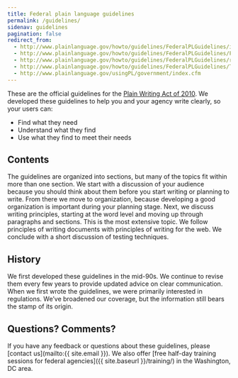 ```yaml
---
title: Federal plain language guidelines
permalink: /guidelines/
sidenav: guidelines
pagination: false
redirect_from:
  - http://www.plainlanguage.gov/howto/guidelines/FederalPLGuidelines/index.cfm
  - http://www.plainlanguage.gov/howto/guidelines/FederalPLGuidelines/FederalPLGuidelines.pdf
  - http://www.plainlanguage.gov/howto/guidelines/FederalPLGuidelines/revs.cfm
  - http://www.plainlanguage.gov/howto/guidelines/FederalPLGuidelines/TOC.cfm
  - http://www.plainlanguage.gov/usingPL/government/index.cfm
---
```


These are the official guidelines for the [Plain Writing Act of 2010](https://www.gpo.gov/fdsys/pkg/PLAW-111publ274/content-detail.html). We developed these guidelines to help you and your agency write clearly, so your users can:

- Find what they need
- Understand what they find
- Use what they find to meet their needs

## Contents

The guidelines are organized into sections, but many of the topics fit within more than one section. We start with a discussion of your audience because you should think about them before you start writing or planning to write. From there we move to organization, because developing a good organization is important during your planning stage. Next, we discuss writing principles, starting at the word level and moving up through paragraphs and sections. This is the most extensive topic. We follow principles of writing documents with principles of writing for the web. We conclude with a short discussion of testing techniques.

## History

We first developed these guidelines in the mid-90s. We continue to revise them every few years to provide updated advice on clear communication. When we first wrote the guidelines, we were primarily interested in regulations. We’ve broadened our coverage, but the information still bears the stamp of its origin.

## Questions? Comments?

If you have any feedback or questions about these guidelines, please [contact us](mailto:{{ site.email }}). We also offer [free half-day training sessions for federal agencies]({{ site.baseurl }}/training/) in the Washington, DC area.
